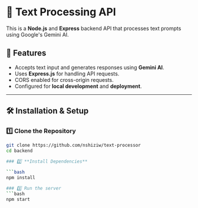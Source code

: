 # 🚀 Text Processing API

This is a **Node.js** and **Express** backend API that processes text prompts using Google's Gemini AI.

## 📌 Features

- Accepts text input and generates responses using **Gemini AI**.
- Uses **Express.js** for handling API requests.
- CORS enabled for cross-origin requests.
- Configured for **local development** and **deployment**.

---

## 🛠️ Installation & Setup

### 1️⃣ **Clone the Repository**

```bash
git clone https://github.com/nshiziw/text-processor
cd backend

### 2️⃣ **Install Dependencies**

```bash
npm install

### 3️⃣ Run the server
```bash
npm start
